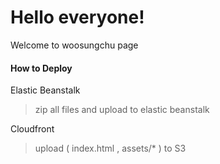 # Hello everyone!

Welcome to woosungchu page

#### How to Deploy

Elastic Beanstalk

> zip all files and upload to elastic beanstalk


Cloudfront

> upload ( index.html , assets/* ) to S3 

